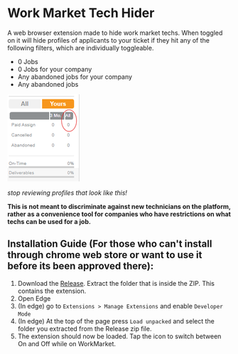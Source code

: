 # Work Market Tech Hider
A web browser extension made to hide work market techs. When toggled on it will hide profiles of applicants to your ticket if they hit any of the following filters, which are individually toggleable.
- 0 Jobs
- 0 Jobs for your company
- Any abandoned jobs for your company
- Any abandoned jobs

![Example Profile that would be hidden](example.png "Example Profile that would be hidden") 

*stop reviewing profiles that look like this!*

**This is not meant to discriminate against new technicians on the platform, rather as a convenience tool for companies who have restrictions on what techs can be used for a job.**

## Installation Guide (For those who can't install through chrome web store or want to use it before its been approved there):
1. Download the [Release](https://github.com/giplgwm/Work-Market-Tech-Hider/releases/latest). Extract the folder that is inside the ZIP. This contains the extension.
2. Open Edge
3. (In edge) go to `Extensions > Manage Extensions` and enable `Developer Mode`
4. (In edge) At the top of the page press `Load unpacked` and select the folder you extracted from the Release zip file.
5. The extension should now be loaded. Tap the icon to switch between On and Off while on WorkMarket.
